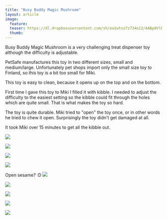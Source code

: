 ```yaml
---
title: "Busy Buddy Magic Mushroom"
layout: article
image:
  feature:
  teaser: https://dl.dropboxusercontent.com/sh/ea1wtnz7z734o12/AABp0VlNwlbuEi4pXuDFFOwta/aktivointilelut/muut/DS17437_-245px.jpg
  thumb:
---
```


Busy Buddy Magic Mushroom is a very challenging treat dispenser toy although the difficulty is adjustable.

PetSafe manufactures this toy in two different sizes, small and medium/large. Unfortunately pet shops import only the small size toy to Finland, so this toy is a bit too small for Miki.

This toy is easy to clean, because it opens up on the top and on the bottom.

First time I gave this toy to Miki I filled it with kibble. I needed to adjust the difficulty to the easiest setting so the kibble could fit through the holes which are quite small. That is what makes the toy so hard.

The toy is quite durable. Miki tried to "open" the toy once, or in other words he tried to chew it open. Surprisingly the toy didn't get damaged at all.

It took Miki over 15 minutes to get all the kibble out.

[![](https://dl.dropboxusercontent.com/sh/ea1wtnz7z734o12/AABmejLasOkfbhYUY2tHlFdLa/aktivointilelut/muut/DS16936-800px.jpg)](https://dl.dropboxusercontent.com/sh/ea1wtnz7z734o12/AAANZfL2eQxgQhnWVIWm5Mnba/aktivointilelut/muut/DS16936.jpg)

[![](https://dl.dropboxusercontent.com/sh/ea1wtnz7z734o12/AACVCFg7sIBzFVeqFJrwxe8xa/aktivointilelut/muut/DS17017-800px.jpg)](https://dl.dropboxusercontent.com/sh/ea1wtnz7z734o12/AADc5-n8-Ra0ydnSDre2as9Ma/aktivointilelut/muut/DS17017.jpg)

[![](https://dl.dropboxusercontent.com/sh/ea1wtnz7z734o12/AACwotU9dSQOl5Bm6UaVfrN4a/aktivointilelut/muut/DS16993-800px.jpg)](https://dl.dropboxusercontent.com/sh/ea1wtnz7z734o12/AABfFfNiDtEVcd-XfAHZJ5bja/aktivointilelut/muut/DS16993.jpg)

[![](https://dl.dropboxusercontent.com/sh/ea1wtnz7z734o12/AACrU6PCIALKQrNeXl6jkBnea/aktivointilelut/muut/DS17227-800px.jpg)](https://dl.dropboxusercontent.com/sh/ea1wtnz7z734o12/AAB50VJXHI3eEb7V4rdTjaija/aktivointilelut/muut/DS17227.jpg)

Open sesame? :D
[![](https://dl.dropboxusercontent.com/sh/ea1wtnz7z734o12/AABjgYNFcrJoxmnJwbK-lo2pa/aktivointilelut/muut/DS17266-800px.jpg)](https://dl.dropboxusercontent.com/sh/ea1wtnz7z734o12/AABAstzidah4auW4V1TH9H-Ea/aktivointilelut/muut/DS17266.jpg)

[![](https://dl.dropboxusercontent.com/sh/ea1wtnz7z734o12/AACh2CpRTuPT0Id_tL5b8cfia/aktivointilelut/muut/DS17276-800px.jpg)](https://dl.dropboxusercontent.com/sh/ea1wtnz7z734o12/AADATZcVxz1hMTGaNbBh8cZja/aktivointilelut/muut/DS17276.jpg)

[![](https://dl.dropboxusercontent.com/sh/ea1wtnz7z734o12/AACbVwhNBKx0eYNH78t48Tgta/aktivointilelut/muut/DS17299-800px.jpg)](https://dl.dropboxusercontent.com/sh/ea1wtnz7z734o12/AADak7MJwMJk7MnNafG0UMOga/aktivointilelut/muut/DS17299.jpg)

[![](https://dl.dropboxusercontent.com/sh/ea1wtnz7z734o12/AAA7eqthLyVD6ZMsc52WjfpRa/aktivointilelut/muut/DS17329-800px.jpg)](https://dl.dropboxusercontent.com/sh/ea1wtnz7z734o12/AAA6MGiVMIymbFvH28nO8ZeJa/aktivointilelut/muut/DS17329.jpg)

[![](https://dl.dropboxusercontent.com/sh/ea1wtnz7z734o12/AABQNgD-YQJ6dwQbr-8X--wFa/aktivointilelut/muut/DS17437-800px.jpg)](https://dl.dropboxusercontent.com/sh/ea1wtnz7z734o12/AAALBMV7UYs16uLP3CVGpK9Ya/aktivointilelut/muut/DS17437.jpg)
